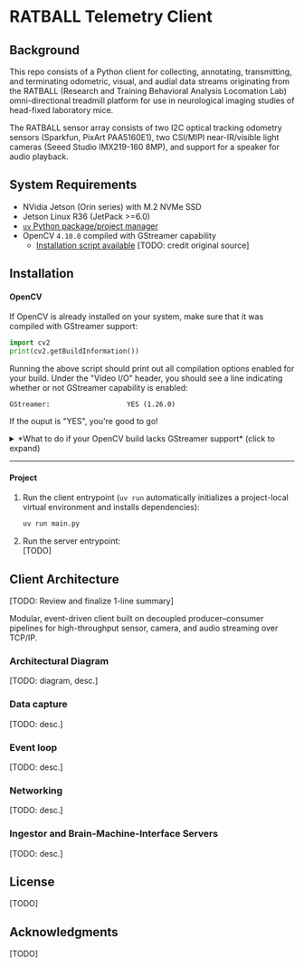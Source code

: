 # RATBALL Telemetry Client

## Background
This repo consists of a Python client for collecting, annotating, transmitting, and terminating odometric, visual, and audial data streams originating from the RATBALL (Research and Training Behavioral Analysis Locomation Lab) omni-directional treadmill platform for use in neurological imaging studies of head-fixed laboratory mice.

The RATBALL sensor array consists of two I2C optical tracking odometry sensors (Sparkfun, PixArt PAA5160E1), two CSI/MIPI near-IR/visible light cameras (Seeed Studio IMX219-160 8MP), and support for a speaker for audio playback.

## System Requirements
- NVidia Jetson (Orin series) with M.2 NVMe SSD 
- Jetson Linux R36 (JetPack >=6.0)
- [`uv` Python package/project manager](https://github.com/astral-sh/uv)
- OpenCV `4.10.0` compiled with GStreamer capability 
  - [Installation script available](https://github.com/RATBALL-Org/RATBALL/blob/main/scripts/install_opencv_with_gstreamer_cap.sh) [TODO: credit original source]


## Installation
#### OpenCV
If OpenCV is already installed on your system, make sure that it was compiled with GStreamer support:
```python
import cv2
print(cv2.getBuildInformation())
```  
Running the above script should print out all compilation options enabled for your build. Under the "Video I/O" header, you should see a line indicating whether or not GStreamer capability is enabled:
```
GStreamer:                   YES (1.26.0)
```
If the ouput is "YES", you're good to go!


<details>
<summary>*What to do if your OpenCV build lacks GStreamer support* (click to expand)</summary>

1. Run the provided installer script to compile and build a compatible OpenCV version by navigating your shell to the root directory of the repo and running the following command:
    ```sh
    ./scripts/install_opencv_with_gstreamer_cap.sh
    ```
    The script will prompt a Y/N response on whether you would like to remove any existing opencv distribution packages (strongly recommended).

2. Source the following file in your active shell to update values for the `$LD_LIBRARY_PATH` and `$PYTHONPATH` environment variables, i.e.:
    ```sh
    source ./scripts/opencv_paths.profile
    ```

	_Optional:_  
    To persist environment variable updates after the current shell session ends, append the profile file to your shell's `.*rc` file.
    ```sh
    # For single-user BASH:
    cat ./scripts/opencv_paths.profile >> $HOME/.profile

    # For single-user ZSH:
    cat ./scripts/opencv_paths.profile >> $HOME/.zprofile

    # System-wide (not recommended):
    cat ./scripts/opencv_paths.profile >> /etc/profile
    ```

3. Permit `uv` to use the system `site-packages` installation of OpenCV by running the following command from the repo root directory:
    ```sh
    sed -i 's/include-system-site-packages = false/include-system-site-packages = true/' .venv/pyvenv.cfg
    ```

At this point, the output of `cv2.getBuildInformation()` should report that GStreamer support is enabled!

</details>

---
#### Project

1. Run the client entrypoint (`uv run` automatically initializes a project-local virtual environment and installs dependencies):
    ```sh
    uv run main.py
    ```

2. Run the server entrypoint:  
   [TODO]

## Client Architecture
[TODO: Review and finalize 1-line summary]

Modular, event-driven client built on decoupled producer–consumer pipelines for high-throughput sensor, camera, and audio streaming over TCP/IP.

### Architectural Diagram
[TODO: diagram, desc.]

### Data capture
[TODO: desc.]

### Event loop
[TODO: desc.]

### Networking
[TODO: desc.]

### Ingestor and Brain-Machine-Interface Servers
[TODO: desc.]


## License
[TODO]

## Acknowledgments
[TODO]

